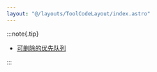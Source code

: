 ```yaml
---
layout: "@/layouts/ToolCodeLayout/index.astro"
---
```


:::note{.tip}

- [可删除的优先队列](/tool-codes/removable_priority_queue)

:::
